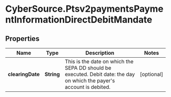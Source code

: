 # CyberSource.Ptsv2paymentsPaymentInformationDirectDebitMandate

## Properties
Name | Type | Description | Notes
------------ | ------------- | ------------- | -------------
**clearingDate** | **String** | This is the date on which the SEPA DD should be executed. Debit date: the day on which the payer&#39;s account is debited.  | [optional] 



